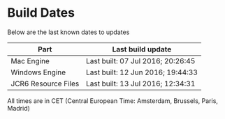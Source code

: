 # Build Dates

Below are the last known dates to updates

Part | Last build update
-----|-----
Mac Engine | Last built: 07 Jul 2016; 20:26:45
Windows Engine | Last built: 12 Jun 2016; 19:44:33
JCR6 Resource Files | Last built: 13 Jul 2016; 12:34:31
All times are in CET (Central European Time: Amsterdam, Brussels, Paris, Madrid)



